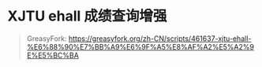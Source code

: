 # XJTU ehall 成绩查询增强

> GreasyFork: https://greasyfork.org/zh-CN/scripts/461637-xjtu-ehall-%E6%88%90%E7%BB%A9%E6%9F%A5%E8%AF%A2%E5%A2%9E%E5%BC%BA
